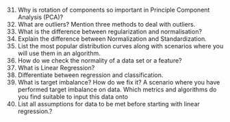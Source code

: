 31. Why is rotation of components so important in Principle Component Analysis (PCA)?
32. What are outliers? Mention three methods to deal with outliers.
33. What is the difference between regularization and normalisation? 
34. Explain the difference between Normalization and Standardization.
35. List the most popular distribution curves along with scenarios where you will use them in an algorithm.
36. How do we check the normality of a data set or a feature? 
37. What is Linear Regression?
38. Differentiate between regression and classification.
39. What is target imbalance? How do we fix it? A scenario where you have performed target imbalance on data. Which metrics and algorithms do you find suitable to input this data onto
40. List all assumptions for data to be met before starting with linear regression.? 